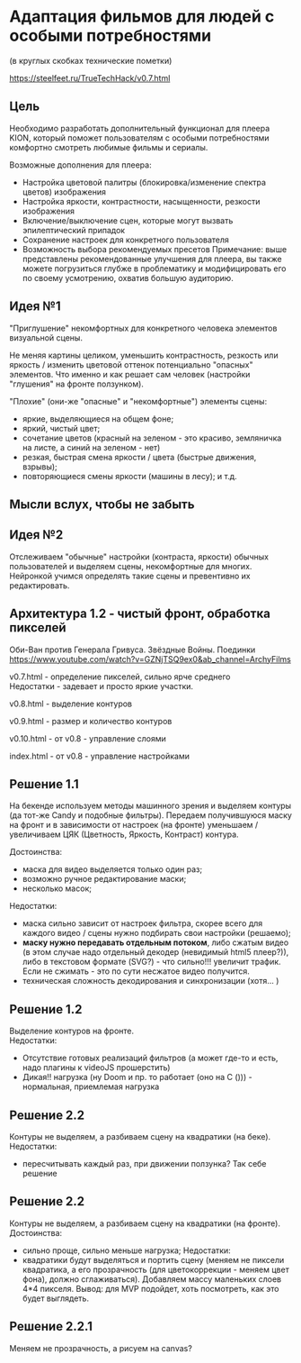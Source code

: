 # Адаптация фильмов для людей с особыми потребностями
(в круглых скобках технические пометки)

https://steelfeet.ru/TrueTechHack/v0.7.html

## Цель
Необходимо разработать дополнительный функционал для плеера KION, который поможет пользователям с особыми потребностями комфортно смотреть любимые фильмы и сериалы.  

Возможные дополнения для плеера:
- Настройка цветовой палитры (блокировка/изменение спектра цветов) изображения
- Настройка яркости, контрастности, насыщенности, резкости изображения
- Включение/выключение сцен, которые могут вызвать эпилептический припадок
- Сохранение настроек для конкретного пользователя
- Возможность выбора рекомендуемых пресетов
Примечание: выше представлены рекомендованные улучшения для плеера, вы также можете погрузиться глубже в проблематику и модифицировать его по своему усмотрению, охватив большую аудиторию.

## Идея №1
"Приглушение" некомфортных для конкретного человека элементов визуальной сцены.

Не меняя картины целиком, уменьшить контрастность, резкость или яркость / изменить цветовой оттенок потенциально "опасных" элементов. Что именно и как решает сам человек (настройки "глушения" на фронте ползунком).  

"Плохие" (они-же "опасные" и "некомфортные") элементы сцены:
- яркие, выделяющиеся на общем фоне;
- яркий, чистый цвет;
- сочетание цветов (красный на зеленом - это красиво, земляничка на листе, а синий на зеленом - нет)
- резкая, быстрая смена яркости / цвета (быстрые движения, взрывы);  
- повторяющиеся смены яркости (машины в лесу);
и т.д.


## Мысли вслух, чтобы не забыть


## Идея №2
Отслеживаем "обычные" настройки (контраста, яркости) обычных пользователей и выделяем сцены, некомфортные для многих. Нейронкой учимся определять такие сцены и превентивно их редактировать.



## Архитектура 1.2 - чистый фронт, обработка пикселей
Оби-Ван против Генерала Гривуса. Звёздные Войны. Поединки
https://www.youtube.com/watch?v=GZNjTSQ9ex0&ab_channel=ArchyFilms

v0.7.html - определение пикселей, сильно ярче среднего  
Недостатки - задевает и просто яркие участки.

v0.8.html - выделение контуров  

v0.9.html - размер и количество контуров

v0.10.html - от v0.8 - управление слоями  

index.html - от v0.8 - управление настройками  


## Решение 1.1
На бекенде используем методы машинного зрения и выделяем контуры (да тот-же Candy и подобные фильтры). Передаем получившуюся маску на фронт и в зависимости от настроек (на фронте) уменьшаем / увеличиваем ЦЯК (Цветность, Яркость, Контраст) контура.

Достоинства: 
- маска для видео выделяется только один раз;
- возможно ручное редактирование маски;
- несколько масок;

Недостатки:  
- маска сильно зависит от настроек фильтра, скорее всего для каждого видео / сцены нужно подбирать свои настройки (решаемо);
- **маску нужно передавать отдельным потоком**, либо сжатым видео (в этом случае надо отдельный декодер (невидимый html5 плеер?)), либо в текстовом формате (SVG?) - что сильно!!! увеличит трафик. Если не сжимать - это по сути несжатое видео получится.
- техническая сложность декодирования и синхронизации (хотя... )

## Решение 1.2
Выделение контуров на фронте.  
Недостатки:  
- Отсутствие готовых реализаций фильтров (а может где-то и есть, надо плагины к videoJS прошерстить)
- Дикая!! нагрузка (ну Doom и пр. то работает (оно на C ())) - нормальная, приемлемая нагрузка

## Решение 2.2
Контуры не выделяем, а разбиваем сцену на квадратики (на беке).
Недостатки:
- пересчитывать каждый раз, при движении ползунка? Так себе решение

## Решение 2.2
Контуры не выделяем, а разбиваем сцену на квадратики (на фронте).
Достоинства:
- сильно проще, сильно меньше нагрузка;
Недостатки:
- квадратики будут выделяться и портить сцену (меняем не пиксели квадратика, а его прозрачность (для цветокоррекции - меняем цвет фона), должно сглаживаться). Добавляем массу маленьких слоев 4*4 пикселя.
Вывод:
для MVP подойдет, хоть посмотреть, как это будет выглядеть.

## Решение 2.2.1
Меняем не прозрачность, а рисуем на canvas?










